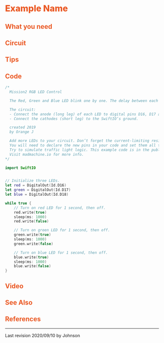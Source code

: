 # <span style="color:#EA5823;font-weight:800">Example Name</span>


## <span style="color:#EA5823;font-weight:700">What you need</span>


## <span style="color:#EA5823;font-weight:700">Circuit</span>


## <span style="color:#EA5823;font-weight:700">Tips</span>


## <span style="color:#EA5823;font-weight:700">Code</span>


```swift
/*
  Mission2 RGB LED Control

  The Red, Green and Blue LED blink one by one. The delay between each flash is 1s.

  The circuit:
  - Connect the anode (long leg) of each LED to digital pins D16, D17 and D18 (via a 330 ohm resistor).
  - Connect the cathodes (short leg) to the SwiftIO’s ground.

  created 2019
  by Orange J

  Add more LEDs to your circuit. Don’t forget the current-limiting resistors. 
  You will need to declare the new pins in your code and set them all to OUTPUT. 
  Try to simulate traffic light logic. This example code is in the public domain. 
  Visit madmachine.io for more info.
*/

import SwiftIO


// Initialize three LEDs.
let red = DigitalOut(Id.D16)
let green = DigitalOut(Id.D17)
let blue = DigitalOut(Id.D18)

while true {
    // Turn on red LED for 1 second, then off.
    red.write(true)
    sleep(ms: 1000)
    red.write(false)

    // Turn on green LED for 1 second, then off.
    green.write(true)
    sleep(ms: 1000)
    green.write(false)

    // Turn on blue LED for 1 second, then off.
    blue.write(true)
    sleep(ms: 1000)
    blue.write(false)
}
```


## <span style="color:#EA5823;font-weight:700">Video</span>


## <span style="color:#EA5823;font-weight:700">See Also</span>


## <span style="color:#EA5823;font-weight:700">References</span>

---
Last revision 2020/09/10 by Johnson